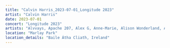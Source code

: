 ```yaml
---
title: "Calvin Harris_2023-07-01_Longitude 2023"
artist: "Calvin Harris"
date: 2023-07-01
concert: "Longitude 2023"
artists: "Alvvays, Apache 207, Alex G, Anne-Marie, Alison Wonderland, Adriatique, 2 Many DJ's, 1999.ODDS, Ay Wing, A Hundred Drums, AJR, Belters Only, blk., 070 Shake, Alissic"
location: "Marlay Park"
location_details: "Baile Átha Cliath, Ireland"
---
```

